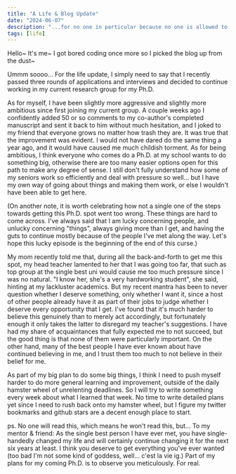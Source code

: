 ```yaml
---
title: "A Life & Blog Update"
date: "2024-06-07"
description: "...for no one in particular because no one is allowed to read this anyway."
tags: [life]
---
```


Hello~ It's me~ I got bored coding once more so I picked the blog up from the dust~

Ummm soooo... For the life update, I simply need to say that I recently passed three rounds of applications and interviews and decided to continue working in my current research group for my Ph.D.

As for myself, I have been slightly more aggressive and slightly more ambitious since first joining my current group. A couple weeks ago I confidently added 50 or so comments to my co-author's completed manuscript and sent it back to him without much hesitation, and I joked to my friend that everyone grows no matter how trash they are. It was true that the improvement was evident. I would not have dared do the same thing a year ago, and it would have caused me much childish torment. As for being ambitious, I think everyone who comes do a Ph.D. at my school wants to do something big, otherwise there are too many easier options open for this path to make any degree of sense. I still don't fully understand how some of my seniors work so efficiently and deal with pressure so well... but I have my own way of going about things and making them work, or else I wouldn't have been able to get here.

(On another note, it is worth celebrating how not a single one of the steps towards getting this Ph.D. spot went too wrong. These things are hard to come across. I've always said that I am lucky concerning people, and unlucky concerning "things", always giving more than I get, and having the guts to continue mostly because of the people I've met along the way. Let's hope this lucky episode is the beginning of the end of this curse.)

My mom recently told me that, during all the back-and-forth to get me this spot, my head teacher lamented to her that I was going too far, that such as top group at the single best uni would cause me too much pressure since I was no natural. "I know her, she's a very hardworking student", she said, hinting at my lackluster academics. But my recent mantra has been to never question whether I deserve something, only whether I want it, since a host of other people already have it as part of their jobs to judge whether I deserve every opportunity that I get. I've found that it's much harder to believe this genuinely than to merely act accordingly, but fortunately enough it only takes the latter to disregard my teacher's suggestions. I have had my share of acquaintances that fully expected me to not succeed, but the good thing is that none of them were particularly important. On the other hand, many of the best people I have ever known about have continued believing in me, and I trust them too much to not believe in their belief for me.

As part of my big plan to do some big things, I think I need to push myself harder to do more general learning and improvement, outside of the daily hamster wheel of unrelenting deadlines. So I will try to write something every week about what I learned that week. No time to write detailed plans yet since I need to rush back onto my hamster wheel, but I figure my twitter bookmarks and github stars are a decent enough place to start.

ps. No one will read this, which means he won't read this, but... To my mentor & friend: As the single best person I have ever met, you have single-handedly changed my life and will certainly continue changing it for the next six years at least. I think you deserve to get everything you've ever wanted (too bad I'm not some kind of goddess, well... c'est la vie ig.) Part of my plans for my coming Ph.D. is to observe you meticulously. For real. 
